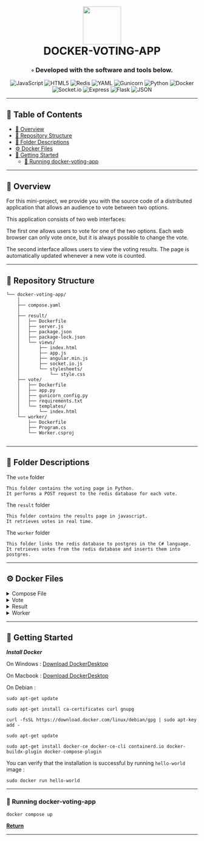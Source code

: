 <div align="center">
<h1 align="center">
<img src="https://i.imgur.com/6ZeiCD9.png" width="100" />
<br>DOCKER-VOTING-APP</h1>
<h3>◦ Developed with the software and tools below.</h3>

<p align="center">
<img src="https://img.shields.io/badge/JavaScript-F7DF1E.svg?style=flat-square&logo=JavaScript&logoColor=black" alt="JavaScript" />
<img src="https://img.shields.io/badge/HTML5-E34F26.svg?style=flat-square&logo=HTML5&logoColor=white" alt="HTML5" />
<img src="https://img.shields.io/badge/Redis-DC382D.svg?style=flat-square&logo=Redis&logoColor=white" alt="Redis" />
<img src="https://img.shields.io/badge/YAML-CB171E.svg?style=flat-square&logo=YAML&logoColor=white" alt="YAML" />
<img src="https://img.shields.io/badge/Gunicorn-499848.svg?style=flat-square&logo=Gunicorn&logoColor=white" alt="Gunicorn" />
<img src="https://img.shields.io/badge/Python-3776AB.svg?style=flat-square&logo=Python&logoColor=white" alt="Python" />

<img src="https://img.shields.io/badge/Docker-2496ED.svg?style=flat-square&logo=Docker&logoColor=white" alt="Docker" />
<img src="https://img.shields.io/badge/Socket.io-010101.svg?style=flat-square&logo=socketdotio&logoColor=white" alt="Socket.io" />
<img src="https://img.shields.io/badge/Express-000000.svg?style=flat-square&logo=Express&logoColor=white" alt="Express" />
<img src="https://img.shields.io/badge/Flask-000000.svg?style=flat-square&logo=Flask&logoColor=white" alt="Flask" />
<img src="https://img.shields.io/badge/JSON-000000.svg?style=flat-square&logo=JSON&logoColor=white" alt="JSON" />
</p>
</div>

---

## 📖 Table of Contents
- [📍 Overview](#-overview)
- [📂 Repository Structure](#-repository-structure)
- [📂 Folder Descriptions](#-folder-descriptions)
- [⚙️ Docker Files](#-docker-files)
- [🚀 Getting Started](#-getting-started)
    - [🤖 Running docker-voting-app](#-running-docker-voting-app)

---

## 📍 Overview

For this mini-project, we provide you with the source code of a distributed application that allows an audience to vote between two options.

This application consists of two web interfaces:

The first one allows users to vote for one of the two options. Each web browser can only vote once, but it is always possible to change the vote.

The second interface allows users to view the voting results. The page is automatically updated whenever a new vote is counted.

---

## 📂 Repository Structure

```
└── docker-voting-app/
    │ 
    ├── compose.yaml
    │ 
    ├── result/
    │   ├── Dockerfile
    │   ├── server.js
    │   ├── package.json
    │   ├── package-lock.json
    │   └── views/
    │       ├── index.html
    │       ├── app.js
    │       ├── angular.min.js
    │       ├── socket.io.js
    │       └── stylesheets/
    │           └── style.css
    ├── vote/
    │   ├── Dockerfile
    │   ├── app.py
    │   ├── gunicorn_config.py
    │   ├── requirements.txt
    │   └── templates/
    │       └── index.html
    └── worker/
        ├── Dockerfile
        ├── Program.cs
        └── Worker.csproj
        
```
---

## 📂 Folder Descriptions

The `vote` folder

```
This folder contains the voting page in Python. 
It performs a POST request to the redis database for each vote.
```

The `result` folder

```
This folder contains the results page in javascript. 
It retrieves votes in real time.   
```

The `worker` folder

```
This folder links the redis database to postgres in the C# language. 
It retrieves votes from the redis database and inserts them into postgres.
```

---

## ⚙️ Docker Files

<details closed><summary>Compose File</summary>

[Compose](https://github.com/DoryanPl/docker-voting-app/blob/master/compose.yaml)

```
services:
  vote:
      container_name: vote
      build: ./vote
      restart: always
      ports:
        - "8080:8080"
      depends_on:
      - redis

  redis:
      container_name: redis
      image: "redis:alpine"
      volumes:
        - redis-data:/data
      restart: always
      
  worker:
      container_name: worker
      build: ./worker
      restart: always
      depends_on:
      - redis
      - postgres

  result:
      container_name: result
      build: ./result
      restart: always
      ports:
        - "8081:8081"
      depends_on:
      - postgres

  postgres:
      container_name: postgres
      image: postgres:14-alpine
      ports:
        - 5432:5432
      environment:
        - POSTGRES_PASSWORD=postgres
        - POSTGRES_USER=postgres
        - POSTGRES_DB=postgres
      volumes: 
        - postgres-data:/var/lib/postgresql/data
      restart: always

volumes:
  redis-data:
  postgres-data:

```

</details>


<details closed><summary>Vote</summary>

[Dockerfile](https://github.com/DoryanPl/docker-voting-app/blob/main/vote/Dockerfile)

```
FROM python:3.12-alpine
WORKDIR /code
COPY requirements.txt requirements.txt
RUN pip install -r requirements.txt
COPY . .
EXPOSE 8080
CMD ["gunicorn", "app:app", "-c", "gunicorn_config.py"]
```

</details>

<details closed><summary>Result</summary>

[Dockerfile](https://github.com/DoryanPl/docker-voting-app/blob/main/result/Dockerfile)

```
FROM node:20.8-alpine
ENV NODE_ENV production
WORKDIR /usr/src/app
COPY package*.json .
RUN npm ci --omit=dev
USER node
COPY --chown=node:node . .
EXPOSE 8081
CMD ["npm", "start"]
```

</details>

<details closed><summary>Worker</summary>

[Dockerfile](https://github.com/DoryanPl/docker-voting-app/blob/main/worker/Dockerfile) 

```
FROM mcr.microsoft.com/dotnet/sdk:7.0 AS build-env
WORKDIR /App

COPY . ./
RUN dotnet restore
RUN dotnet publish -c release --self-contained false --no-restore -o out

FROM mcr.microsoft.com/dotnet/aspnet:7.0
WORKDIR /App
COPY --from=build-env /App/out .
ENTRYPOINT ["dotnet", "Worker.dll"]

```

</details>

---

## 🚀 Getting Started

***Install Docker***

On Windows :  [Download DockerDesktop](https://desktop.docker.com/win/main/amd64/Docker%20Desktop%20Installer.exe)

On Macbook : [Download DockerDesktop](https://desktop.docker.com/mac/main/arm64/Docker.dmg?utm_source=docker&utm_medium=webreferral&utm_campaign=docs-driven-download-mac-arm64)

On Debian : 
```
sudo apt-get update
```

```
sudo apt-get install ca-certificates curl gnupg
```

```
curl -fsSL https://download.docker.com/linux/debian/gpg | sudo apt-key add -
```

```
sudo apt-get update
```

```
sudo apt-get install docker-ce docker-ce-cli containerd.io docker-buildx-plugin docker-compose-plugin
```

You can verify that the installation is successful by running `hello-world` image : 

```
sudo docker run hello-world
```

---

### 🤖 Running docker-voting-app

```
docker compose up
```

[**Return**](#Top)

---

